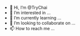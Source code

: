 - 👋 Hi, I’m @TryChai
- 👀 I’m interested in ...
- 🌱 I’m currently learning ...
- 💞️ I’m looking to collaborate on ...
- 📫 How to reach me ...

<!---
TryChai/TryChai is a ✨ special ✨ repository because its `README.md` (this file) appears on your GitHub profile.
You can click the Preview link to take a look at your changes.
--->
